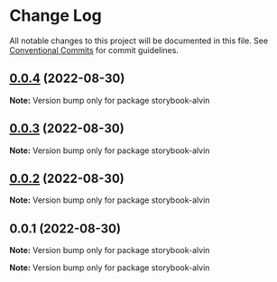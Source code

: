 # Change Log

All notable changes to this project will be documented in this file.
See [Conventional Commits](https://conventionalcommits.org) for commit guidelines.

## [0.0.4](https://github.com/donzel-lin/storybook-alvin/compare/v0.0.3...v0.0.4) (2022-08-30)

**Note:** Version bump only for package storybook-alvin





## [0.0.3](https://github.com/donzel-lin/storybook-alvin/compare/v0.0.2...v0.0.3) (2022-08-30)

**Note:** Version bump only for package storybook-alvin





## [0.0.2](https://github.com/donzel-lin/storybook-alvin/compare/v0.0.1...v0.0.2) (2022-08-30)

**Note:** Version bump only for package storybook-alvin





## 0.0.1 (2022-08-30)

**Note:** Version bump only for package storybook-alvin







**Note:** Version bump only for package storybook-alvin
